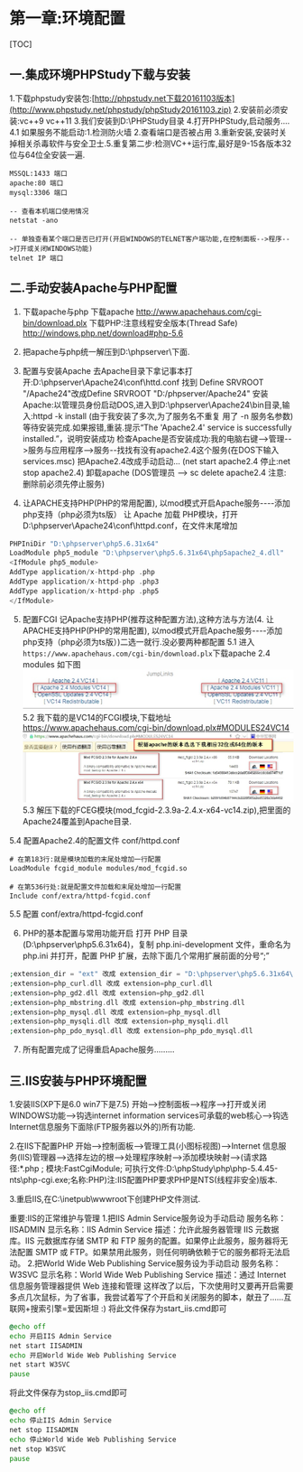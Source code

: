# 第一章:环境配置
[TOC]

## 一.集成环境PHPStudy下载与安装
1.下载phpstudy安装包:[http://phpstudy.net下载20161103版本](http://www.phpstudy.net/phpstudy/phpStudy20161103.zip)
2.安装前必须安装:vc++9  vc++11
3.我们安装到D:\PHPStudy目录
4.打开PHPStudy,启动服务....
    4.1 如果服务不能启动:1.检测防火墙 2.查看端口是否被占用 3.重新安装,安装时关掉相关杀毒软件与安全卫士.5.重复第二步:检测VC++运行库,最好是9-15各版本32位与64位全安装一遍.
```SHELL
MSSQL:1433 端口
apache:80 端口   
mysql:3306 端口

-- 查看本机端口使用情况
netstat -ano

-- 单独查看某个端口是否已打开(开启WINDOWS的TELNET客户端功能,在控制面板-->程序-->打开或关闭WINDOWS功能)
telnet IP 端口
```

## 二.手动安装Apache与PHP配置
1. 下载apache与php
下载apache
http://www.apachehaus.com/cgi-bin/download.plx
下载PHP:注意线程安全版本(Thread Safe)
http://windows.php.net/download#php-5.6

2. 把apache与php统一解压到D:\phpserver\下面.

3. 配置与安装Apache
去Apache目录下拿记事本打开:D:\phpserver\Apache24\conf\httd.conf  找到 Define SRVROOT "/Apache24"改成Define SRVROOT "D:/phpserver/Apache24"
安装Apache:以管理员身份启动DOS,进入到D:\phpserver\Apache24\bin目录,输入:httpd -k install (由于我安装了多次,为了服务名不重复 用了 -n 服务名参数) 等待安装完成.如果报错,重装.提示“The 'Apache2.4' service is successfully installed.”，说明安装成功
检查Apache是否安装成功:我的电脑右键-->管理-->服务与应用程序-->服务--找找有没有apache2.4这个服务(在DOS下输入services.msc)
把Apache2.4改成手动启动...  (net start apache2.4     停止:net  stop apache2.4)
卸载apache   (DOS管理员 --> sc delete apache2.4  注意:删除前必须先停止服务)

4. 让APACHE支持PHP(PHP的常用配置), 以mod模式开启Apache服务----添加php支持（php必须为ts版）
让 Apache 加载 PHP模块，打开 D:\phpserver\Apache24\conf\httpd.conf，在文件末尾增加
```php
PHPIniDir "D:\phpserver\php5.6.31x64"
LoadModule php5_module "D:\phpserver\php5.6.31x64\php5apache2_4.dll"
<IfModule php5_module>
AddType application/x-httpd-php .php
AddType application/x-httpd-php .php3
AddType application/x-httpd-php .php5
</IfModule>
```
5. 配置FCGI 记Apache支持PHP(推荐这种配置方法),这种方法与方法(4. 让APACHE支持PHP(PHP的常用配置), 以mod模式开启Apache服务----添加php支持（php必须为ts版）)二选一就行.没必要两种都配置
 5.1 进入`https://www.apachehaus.com/cgi-bin/download.plx`下载apache 2.4 modules 如下图
![](./_image/2018-11-05-16-43-43.jpg)
5.2 我下载的是VC14的FCGI模块,下载地址 https://www.apachehaus.com/cgi-bin/download.plx#MODULES24VC14
![](./_image/2018-11-05-16-46-42.jpg)
5.3 解压下载的FCEG模块(mod_fcgid-2.3.9a-2.4.x-x64-vc14.zip),把里面的Apache24覆盖到Apache目录.

5.4 配置Apache2.4的配置文件 conf/httpd.conf 
```shell
# 在第183行:就是模块加载的末尾处增加一行配置
LoadModule fcgid_module modules/mod_fcgid.so

# 在第536行处:就是配置文件加载和末尾处增加一行配置
Include conf/extra/httpd-fcgid.conf
```
5.5 配置 conf/extra/httpd-fcgid.conf


6. PHP的基本配置与常用功能开启
打开 PHP 目录(D:\phpserver\php5.6.31x64)，复制 php.ini-development 文件，重命名为 php.ini 并打开，配置 PHP 扩展，去除下面几个常用扩展前面的分号“;”
```php
;extension_dir = "ext" 改成 extension_dir = "D:\phpserver\php5.6.31x64\ext"
;extension=php_curl.dll 改成 extension=php_curl.dll
;extension=php_gd2.dll 改成 extension=php_gd2.dll
;extension=php_mbstring.dll 改成 extension=php_mbstring.dll
;extension=php_mysql.dll 改成 extension=php_mysql.dll
;extension=php_mysqli.dll 改成 extension=php_mysqli.dll
;extension=php_pdo_mysql.dll 改成 extension=php_pdo_mysql.dll
```

7. 所有配置完成了记得重启Apache服务.........

## 三.IIS安装与PHP环境配置
1.安装IIS(XP下是6.0 win7下是7.5)
开始-->控制面板-->程序-->打开或关闭WINDOWS功能-->钩选internet information services可承载的web核心-->钩选Internet信息服务下面除(FTP服务器以外的)所有功能.

2.在IIS下配置PHP
开始-->控制面板-->管理工具(小图标视图)-->Internet 信息服务(IIS)管理器-->选择左边的根-->处理程序映射-->添加模块映射-->(请求路径:*.php ; 模块:FastCgiModule; 可执行文件:D:\phpStudy\php\php-5.4.45-nts\php-cgi.exe;名称:PHP)注:IIS配置PHP要求PHP是NTS(线程非安全)版本.

3.重启IIS,在C:\inetpub\wwwroot下创建PHP文件测试.

重要:IIS的正常维护与管理
1.把IIS Admin Service服务设为手动启动
服务名称：IISADMIN
显示名称：IIS Admin Service
描述：允许此服务器管理 IIS 元数据库。IIS 元数据库存储 SMTP 和 FTP 服务的配置。如果停止此服务，服务器将无法配置 SMTP 或 FTP。如果禁用此服务，则任何明确依赖于它的服务都将无法启动。
2.把World Wide Web Publishing Service服务设为手动启动
服务名称：W3SVC
显示名称：World Wide Web Publishing Service
描述：通过 Internet 信息服务管理器提供 Web 连接和管理
这样改了以后，下次使用时又要再开启需要多点几次鼠标，为了省事，我尝试着写了个开启和关闭服务的脚本，献丑了……互联网+搜索引擎=爱因斯坦 :)
将此文件保存为start_iis.cmd即可
```bat
@echo off
echo 开启IIS Admin Service
net start IISADMIN
echo 开启World Wide Web Publishing Service
net start W3SVC
pause
```

将此文件保存为stop_iis.cmd即可
```bat
@echo off
echo 停止IIS Admin Service
net stop IISADMIN
echo 停止World Wide Web Publishing Service
net stop W3SVC
pause
```



